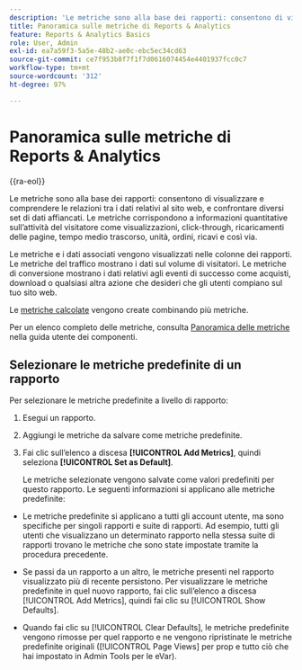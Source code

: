 ```yaml
---
description: 'Le metriche sono alla base dei rapporti: consentono di visualizzare e comprendere le relazioni tra i dati relativi al sito web, e confrontare diversi set di dati affiancati. Le metriche corrispondono a informazioni quantitative sull’attività del visitatore come visualizzazioni, click-through, ricaricamenti delle pagine, tempo medio trascorso, unità, ordini, ricavi e così via.'
title: Panoramica sulle metriche di Reports & Analytics
feature: Reports & Analytics Basics
role: User, Admin
exl-id: ea7a59f3-5a5e-48b2-ae0c-ebc5ec34cd63
source-git-commit: ce7f953b8f7f1f7d0616074454e4401937fcc0c7
workflow-type: tm+mt
source-wordcount: '312'
ht-degree: 97%

---
```


# Panoramica sulle metriche di Reports &amp; Analytics

{{ra-eol}}

Le metriche sono alla base dei rapporti: consentono di visualizzare e comprendere le relazioni tra i dati relativi al sito web, e confrontare diversi set di dati affiancati. Le metriche corrispondono a informazioni quantitative sull’attività del visitatore come visualizzazioni, click-through, ricaricamenti delle pagine, tempo medio trascorso, unità, ordini, ricavi e così via.

Le metriche e i dati associati vengono visualizzati nelle colonne dei rapporti. Le metriche del traffico mostrano i dati sul volume di visitatori. Le metriche di conversione mostrano i dati relativi agli eventi di successo come acquisti, download o qualsiasi altra azione che desideri che gli utenti compiano sul tuo sito web.

Le [metriche calcolate](/help/components/c-calcmetrics/cm-overview.md) vengono create combinando più metriche.

Per un elenco completo delle metriche, consulta [Panoramica delle metriche](/help/components/metrics/overview.md) nella guida utente dei componenti.

## Selezionare le metriche predefinite di un rapporto

Per selezionare le metriche predefinite a livello di rapporto:

<!-- 

t_metrics_set_default.xml

 -->

1. Esegui un rapporto.
1. Aggiungi le metriche da salvare come metriche predefinite.
1. Fai clic sull’elenco a discesa **[!UICONTROL Add Metrics]**, quindi seleziona **[!UICONTROL Set as Default]**.

   Le metriche selezionate vengono salvate come valori predefiniti per questo rapporto. Le seguenti informazioni si applicano alle metriche predefinite:

* Le metriche predefinite si applicano a tutti gli account utente, ma sono specifiche per singoli rapporti e suite di rapporti. Ad esempio, tutti gli utenti che visualizzano un determinato rapporto nella stessa suite di rapporti trovano le metriche che sono state impostate tramite la procedura precedente.
* Se passi da un rapporto a un altro, le metriche presenti nel rapporto visualizzato più di recente persistono. Per visualizzare le metriche predefinite in quel nuovo rapporto, fai clic sull’elenco a discesa [!UICONTROL Add Metrics], quindi fai clic su [!UICONTROL Show Defaults].

* Quando fai clic su [!UICONTROL Clear Defaults], le metriche predefinite vengono rimosse per quel rapporto e ne vengono ripristinate le metriche predefinite originali ([!UICONTROL Page Views] per prop e tutto ciò che hai impostato in Admin Tools per le eVar).
